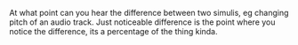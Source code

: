 At what point can you hear the difference between two simulis, eg changing pitch of an audio track. Just noticeable difference is the point where you notice the difference, its a percentage of the thing kinda.